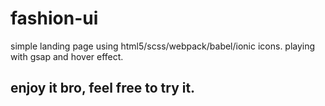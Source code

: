 # fashion-ui

simple landing page using html5/scss/webpack/babel/ionic icons.
playing with gsap and hover effect.

## enjoy it bro, feel free to try it.